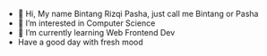 - 👋 Hi, My name Bintang Rizqi Pasha, just call me Bintang or Pasha 
- 👀 I’m interested in Computer Science 
- 🌱 I’m currently learning Web Frontend Dev
- Have a good day with fresh mood


